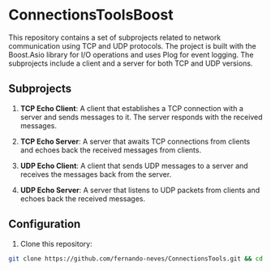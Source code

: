 # ConnectionsToolsBoost

This repository contains a set of subprojects related to network communication using TCP and UDP protocols. The project is built with the Boost.Asio library for I/O operations and uses Plog for event logging. The subprojects include a client and a server for both TCP and UDP versions.

## Subprojects

1. **TCP Echo Client**: A client that establishes a TCP connection with a server and sends messages to it. The server responds with the received messages.

2. **TCP Echo Server**: A server that awaits TCP connections from clients and echoes back the received messages from clients.

3. **UDP Echo Client**: A client that sends UDP messages to a server and receives the messages back from the server.

4. **UDP Echo Server**: A server that listens to UDP packets from clients and echoes back the received messages.

## Configuration

1. Clone this repository:

```bash
git clone https://github.com/fernando-neves/ConnectionsTools.git && cd ConnectionsTools && sudo bash ./bootstrap.sh